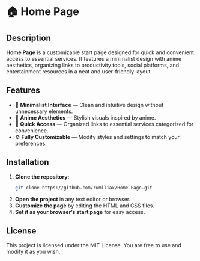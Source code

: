# 🏠 Home Page

## Description

**Home Page** is a customizable start page designed for quick and convenient access to essential services. It features a minimalist design with anime aesthetics, organizing links to productivity tools, social platforms, and entertainment resources in a neat and user-friendly layout.

## Features

- 📌 **Minimalist Interface** — Clean and intuitive design without unnecessary elements.
- 🎨 **Anime Aesthetics** — Stylish visuals inspired by anime.
- 🔗 **Quick Access** — Organized links to essential services categorized for convenience.
- ⚙️ **Fully Customizable** — Modify styles and settings to match your preferences.

## Installation

1. **Clone the repository:**
   ```bash
   git clone https://github.com/rumiliax/Home-Page.git
   ```
2. **Open the project** in any text editor or browser.
3. **Customize the page** by editing the HTML and CSS files.
4. **Set it as your browser’s start page** for easy access.

## License

This project is licensed under the MIT License. You are free to use and modify it as you wish.
